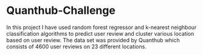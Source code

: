 # Quanthub-Challenge
In this project I have used random forest regressor and k-nearest neighbour classification algorithms to predict user review and cluster various location based on user review. The data set was provided by Quanthub which consists of 4600 user reviews on 23 different locations.
